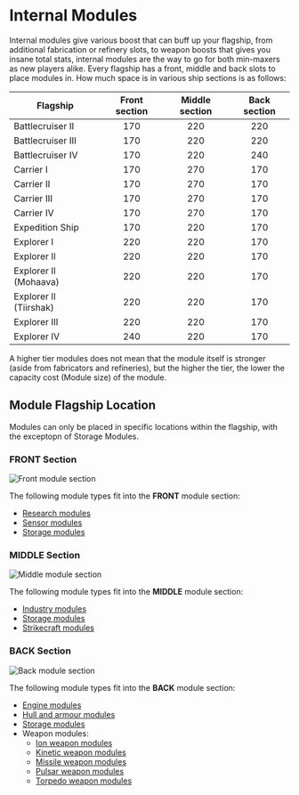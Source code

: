 # Internal Modules

Internal modules give various boost that can buff up your flagship, from
additional fabrication or refinery slots, to weapon boosts that gives you insane
total stats, internal modules are the way to go for both min-maxers as new
players alike. Every flagship has a front, middle and back slots to place
modules in. How much space is in various ship sections is as follows:

|Flagship              |Front section|Middle section|Back section|
|----------------------|:-----------:|:------------:|:----------:|
|Battlecruiser II      |170          |220           |220         |
|Battlecruiser III     |170          |220           |220         |
|Battlecruiser IV      |170          |220           |240         |
|Carrier I             |170          |270           |170         |
|Carrier II            |170          |270           |170         |
|Carrier III           |170          |270           |170         |
|Carrier IV            |170          |270           |170         |
|Expedition Ship       |170          |220           |170         |
|Explorer I            |220          |220           |170         |
|Explorer II           |220          |220           |170         |
|Explorer II (Mohaava) |220          |220           |170         |
|Explorer II (Tiirshak)|220          |220           |170         |
|Explorer III          |220          |220           |170         |
|Explorer IV           |240          |220           |170         |

A higher tier modules does not mean that the module itself is stronger (aside
from fabricators and refineries), but the higher the tier, the lower the
capacity cost (Module size) of the module.

## Module Flagship Location

Modules can only be placed in specific locations within the flagship, with the
exceptopn of Storage Modules.

### **FRONT** Section

![Front module section](/img/modules/module-section-front.png)

The following module types fit into the **FRONT** module section:

* [Research modules](research-modules.md)
* [Sensor modules](sensor-modules.md)
* [Storage modules](storage-modules.md)

### **MIDDLE** Section

![Middle module section](/img/modules/module-section-middle.png)

The following module types fit into the **MIDDLE** module section:

* [Industry modules](industry-modules.md)
* [Storage modules](storage-modules.md)
* [Strikecraft modules](strikecraft-modules.md)

### **BACK** Section

![Back module section](/img/modules/module-section-back.png)

The following module types fit into the **BACK** module section:

* [Engine modules](engine-modules.md)
* [Hull and armour modules](hull-armour-modules.md)
* [Storage modules](storage-modules.md)
* Weapon modules:
  * [Ion weapon modules](weapon-modules/ion-modules.md)
  * [Kinetic weapon modules](weapon-modules/kinetic-modules.md)
  * [Missile weapon modules](weapon-modules/missile-modules.md)
  * [Pulsar weapon modules](weapon-modules/pulsar-modules.md)
  * [Torpedo weapon modules](weapon-modules/torpedo-modules.md)
